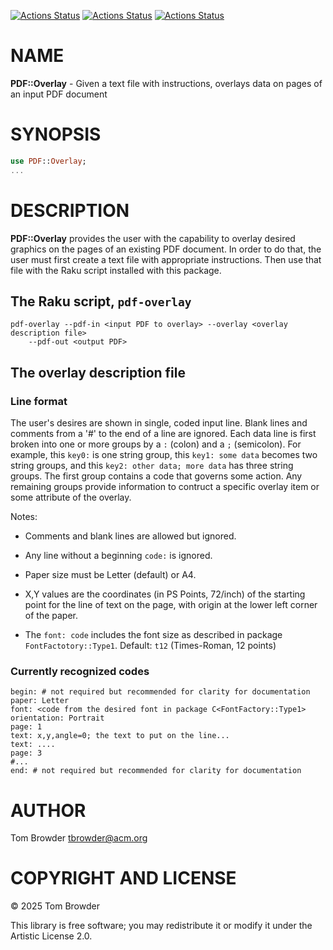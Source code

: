 [![Actions Status](https://github.com/tbrowder/PDF-Overlay/actions/workflows/linux.yml/badge.svg)](https://github.com/tbrowder/PDF-Overlay/actions) [![Actions Status](https://github.com/tbrowder/PDF-Overlay/actions/workflows/macos.yml/badge.svg)](https://github.com/tbrowder/PDF-Overlay/actions) [![Actions Status](https://github.com/tbrowder/PDF-Overlay/actions/workflows/windows.yml/badge.svg)](https://github.com/tbrowder/PDF-Overlay/actions)

NAME
====

**PDF::Overlay** - Given a text file with instructions, overlays data on pages of an input PDF document

SYNOPSIS
========

```raku
use PDF::Overlay;
...
```

DESCRIPTION
===========

**PDF::Overlay** provides the user with the capability to overlay desired graphics on the pages of an existing PDF document. In order to do that, the user must first create a text file with appropriate instructions. Then use that file with the Raku script installed with this package.

The Raku script, `pdf-overlay`
------------------------------

    pdf-overlay --pdf-in <input PDF to overlay> --overlay <overlay description file> 
        --pdf-out <output PDF>

The overlay description file
----------------------------

### Line format

The user's desires are shown in single, coded input line. Blank lines and comments from a '#' to the end of a line are ignored. Each data line is first broken into one or more groups by a `:` (colon) and a `;` (semicolon). For example, this `key0:` is one string group, this `key1: some data` becomes two string groups, and this `key2: other data; more data` has three string groups. The first group contains a code that governs some action. Any remaining groups provide information to contruct a specific overlay item or some attribute of the overlay. 

Notes:

  * Comments and blank lines are allowed but ignored.

  * Any line without a beginning `code:` is ignored.

  * Paper size must be Letter (default) or A4.

  * X,Y values are the coordinates (in PS Points, 72/inch) of the starting point for the line of text on the page, with origin at the lower left corner of the paper. 

  * The `font: code` includes the font size as described in package `FontFactotory::Type1`. Default: `t12` (Times-Roman, 12 points)

### Currently recognized codes

    begin: # not required but recommended for clarity for documentation
    paper: Letter
    font: <code from the desired font in package C<FontFactory::Type1>
    orientation: Portrait
    page: 1
    text: x,y,angle=0; the text to put on the line...
    text: ....
    page: 3
    #...
    end: # not required but recommended for clarity for documentation

AUTHOR
======

Tom Browder <tbrowder@acm.org>

COPYRIGHT AND LICENSE
=====================

© 2025 Tom Browder

This library is free software; you may redistribute it or modify it under the Artistic License 2.0.

